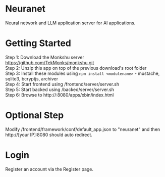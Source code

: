 # Neuranet
Neural network and LLM application server for AI applications.

Getting Started
===============
Step 1: Download the Monkshu server https://github.com/TekMonks/monkshu.git  
Step 2: Unzip this app on top of the previous download's root folder  
Step 3: Install these modules using `npm install <modulename>` - mustache, sqlite3, bcryptjs, archiver  
Step 4: Start frontend using <monkshu>/frontend/server/server.sh  
Step 5: Start backed using <monkshu>/backed/server/server.sh  
Step 6: Browse to http://<your IP>:8080/apps/xbin/index.html  

Optional Step
=============
Modify /frontend/framework/conf/default_app.json to "neuranet" and then http://[your IP]:8080 should auto redirect.

Login
=====
Register an account via the Register page.
